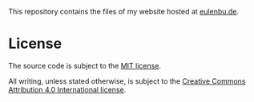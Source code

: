 This repository contains the files of my website hosted at [eulenbu.de](https://eulenbu.de).

# License

The source code is subject to the [MIT license](./LICENSE).

All writing, unless stated otherwise, is subject to the [Creative Commons Attribution 4.0 International license](https://creativecommons.org/licenses/by/4.0/legalcode).
